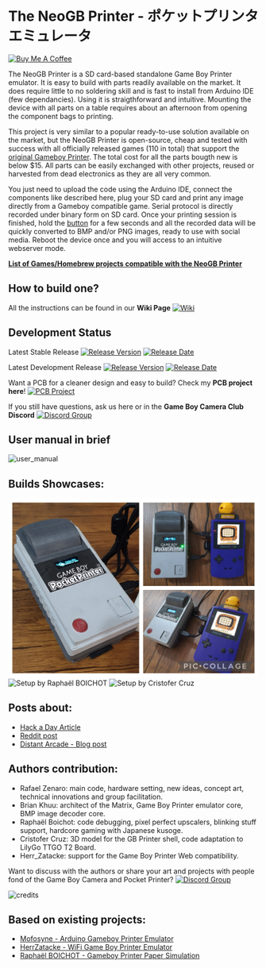 # The NeoGB Printer - ポケットプリンタエミュレータ

<a href="https://www.buymeacoffee.com/zenaro147" target="_blank"><img src="https://cdn.buymeacoffee.com/buttons/v2/default-yellow.png" alt="Buy Me A Coffee" style="height: 60px !important;width: 217px !important;" ></a>

The NeoGB Printer is a SD card-based standalone Game Boy Printer emulator. It is easy to build with parts readily available on the market. It does require little to no soldering skill and is fast to install from Arduino IDE (few dependancies). Using it is straigthforward and intuitive. Mounting the device with all parts on a table requires about an afternoon from opening the component bags to printing.

This project is very similar to a popular ready-to-use solution available on the market, but the NeoGB Printer is open-source, cheap and tested with success with all officially released games (110 in total) that support the [original Gameboy Printer](https://en.wikipedia.org/wiki/Game_Boy_Printer). The total cost for all the parts bougth new is below $15. All parts can be easily exchanged with other projects, reused or harvested from dead electronics as they are all very common.

You just need to upload the code using the Arduino IDE, connect the components like described here, plug your SD card and print any image directly from a Gameboy compatible game. Serial protocol is directly recorded under binary form on SD card. Once your printing session is finished, hold the [button](https://github.com/zenaro147/NeoGB-Printer/wiki/Hardware-Setup#push-button) for a few seconds and all the recorded data will be quickly converted to BMP and/or PNG images, ready to use with social media. Reboot the device once and you will access to an intuitive webserver mode.

[**List of Games/Homebrew projects compatible with the NeoGB Printer**](https://github.com/zenaro147/NeoGB-Printer/wiki/Compatible-Games)

## How to build one?
All the instructions can be found in our **Wiki Page** [![Wiki](https://img.shields.io/badge/docs-on%20Wiki-lightgrey)](https://github.com/zenaro147/NeoGB-Printer/wiki)

## Development Status
Latest Stable Release  [![Release Version](https://img.shields.io/github/v/release/zenaro147/NeoGB-Printer?style=plastic)](https://github.com/zenaro147/NeoGB-Printer/releases/latest/)  [![Release Date](https://img.shields.io/github/release-date/zenaro147/NeoGB-Printer?style=plastic)](https://github.com/zenaro147/NeoGB-Printer/releases/latest/)

Latest Development Release  [![Release Version](https://img.shields.io/github/release/zenaro147/NeoGB-Printer/all.svg?style=plastic)](https://github.com/zenaro147/NeoGB-Printer/releases/) [![Release Date](https://img.shields.io/github/release-date-pre/zenaro147/NeoGB-Printer.svg?style=plastic)](https://github.com/zenaro147/NeoGB-Printer/releases/) 

Want a PCB for a cleaner design and easy to build? Check my **PCB project here**! [![PCB Project](https://img.shields.io/github/v/release/zenaro147/GBP-ESP32-PCB)](https://github.com/zenaro147/GBP-ESP32-PCB) 

If you still have questions, ask us here or in the **Game Boy Camera Club Discord** [![Discord Group](https://img.shields.io/badge/chat-on%20Discord-738ADB)](https://discord.gg/dKND7cFuqM)

## User manual in brief
![user_manual](/Supplementary_images/User_manual.png)

## Builds Showcases:
![My personal prototype build - zenaro147](/showcase/zenaro147.jpg)
![Setup by Raphaël BOICHOT](/showcase/RaphaelBOICHOT.jpg)
![Setup by Cristofer Cruz](/showcase/cristofercruz.jpg)

## Posts about:
* [Hack a Day Article](https://hackaday.com/2021/10/22/an-open-source-game-boy-printer-that-doesnt-print/)
* [Reddit post](https://www.reddit.com/r/Gameboy/comments/qdfoys/the_first_opensource_and_fully_standalone_game/)
* [Distant Arcade - Blog post](https://distantarcade.co.uk/the-neogb-printer-game-boy-printer-emulator/)

## Authors contribution:
* Rafael Zenaro: main code, hardware setting, new ideas, concept art, technical innovations and group facilitation.
* Brian Khuu: architect of the Matrix, Game Boy Printer emulator core, BMP image decoder core.
* Raphaël Boichot: code debugging, pixel perfect upscalers, blinking stuff support, hardcore gaming with Japanese kusoge.
* Cristofer Cruz: 3D model for the GB Printer shell, code adaptation to LilyGo TTGO T2 Board.
* Herr_Zatacke: support for the Game Boy Printer Web compatibility.

Want to discuss with the authors or share your art and projects with people fond of the Game Boy Camera and Pocket Printer? [![Discord Group](https://img.shields.io/badge/chat-on%20Discord-738ADB)](https://discord.gg/dKND7cFuqM)

![credits](/Supplementary_images/credits.png)

## Based on existing projects:
* [Mofosyne - Arduino Gameboy Printer Emulator](https://github.com/mofosyne/arduino-gameboy-printer-emulator)
* [HerrZatacke - WiFi Game Boy Printer Emulator](https://github.com/HerrZatacke/wifi-gbp-emulator)
* [Raphaël BOICHOT - Gameboy Printer Paper Simulation](https://github.com/Raphael-Boichot/GameboyPrinterPaperSimulation)
